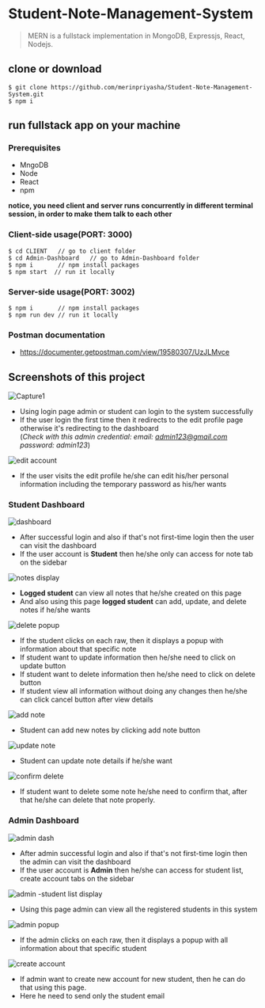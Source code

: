 # Student-Note-Management-System

> MERN is a fullstack implementation in MongoDB, Expressjs, React, Nodejs.

## clone or download

`$ git clone https://github.com/merinpriyasha/Student-Note-Management-System.git`
\
 `$ npm i`
 
 ## run fullstack app on your machine
 
 ### Prerequisites
 * MngoDB
 * Node
 * React
 * npm
 
 **notice, you need client and server runs concurrently in different terminal session, in order to make them talk to each other**
 
 ### Client-side usage(PORT: 3000)
` $ cd CLIENT   // go to client folder ` \
` $ cd Admin-Dashboard   // go to Admin-Dashboard folder ` \
`$ npm i       // npm install packages` \
`$ npm start  // run it locally`

### Server-side usage(PORT: 3002)

`$ npm i       // npm install packages`\
`$ npm run dev // run it locally`

### Postman documentation

* https://documenter.getpostman.com/view/19580307/UzJLMvce 

## Screenshots of this project
 
![Capture1](https://user-images.githubusercontent.com/68733175/177757385-9d37573d-c30a-4fb3-82c7-697141cc650d.PNG)

* Using login page admin or student can login to the system successfully
* If the user login the first time then it redirects to the edit profile page otherwise it's redirecting to the dashboard <br>
(_Check with this admin credential: email: admin123@gmail.com password: admin123_)

![edit account](https://user-images.githubusercontent.com/68733175/177757444-f4c509f6-5f24-4642-b40c-8bd00f5d14cc.PNG)

* If the user visits the edit profile he/she can edit his/her personal information including the temporary password as his/her wants 

### Student Dashboard

![dashboard](https://user-images.githubusercontent.com/68733175/177757479-ca67c11d-67b1-4e18-9acf-b4dd5627bede.PNG)

* After successful login and also if that's not first-time login then the user can visit the dashboard
* If the user account is **Student** then he/she only can access for note tab on the sidebar

![notes display](https://user-images.githubusercontent.com/68733175/177757563-23e26d4f-e3fe-41a6-a8dc-cec22f4c7225.PNG)

* **Logged student** can view all notes that he/she created on this page 
* And also using this page **logged student** can add, update, and delete notes if he/she wants 

![delete popup](https://user-images.githubusercontent.com/68733175/177758147-e8330696-778c-4b85-95ad-31277b6e572d.PNG)

* If the student clicks on each raw, then it displays a popup with information about that specific note
* If student want to update information then he/she need to click on update button
* If student want to delete information then he/she need to click on delete button
* If student view all information without doing any changes then he/she can click cancel button after view details

![add note](https://user-images.githubusercontent.com/68733175/177823399-24cd0df3-2249-474b-9f5c-8f188389ce02.PNG)

* Student can add new notes by clicking add note button 

![update note](https://user-images.githubusercontent.com/68733175/177823438-fdfd0b26-8167-49f4-903a-988fb6fc48aa.PNG)

* Student can update note details if he/she want

![confirm delete](https://user-images.githubusercontent.com/68733175/177758171-43fef450-32b7-46c2-825f-c2c2246e2f47.PNG)

* If student want to delete some note he/she need to confirm that, after that he/she can delete that note properly.

### Admin Dashboard

![admin dash](https://user-images.githubusercontent.com/68733175/177758660-970093aa-e3e8-41f2-a48d-44ac985f3b77.PNG)

* After admin successful login and also if that's not first-time login then the admin can visit the dashboard
* If the user account is **Admin** then he/she  can access for student list, create account tabs on the sidebar

![admin -student list display](https://user-images.githubusercontent.com/68733175/177757672-f1fc6f8f-c16d-4861-b7a8-01c31f6cfa30.PNG)

* Using this page admin can view all the registered students in this system

![admin popup](https://user-images.githubusercontent.com/68733175/177757823-5c94685a-21b7-474e-8dbd-7aa007dcae66.PNG)

* If the admin clicks on each raw, then it displays a popup with all information about that specific student

![create account](https://user-images.githubusercontent.com/68733175/177758302-8588452c-b581-4ce0-9759-11b4aabf3fb0.PNG)

* If admin want to create new account for new student, then he can do that using this page.
* Here he need to send only the student email
